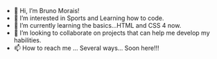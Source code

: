 - 👋 Hi, I’m Bruno Morais!
- 👀 I’m interested in Sports and Learning how to code.
- 🌱 I’m currently learning the basics...HTML and CSS 4 now.
- 💞️ I’m looking to collaborate on projects that can help me develop my habilities.
- 📫 How to reach me ... Several ways... Soon here!!!

<!---
Bruno-Morais7/Bruno-Morais7 is a ✨ special ✨ repository because its `README.md` (this file) appears on your GitHub profile.
You can click the Preview link to take a look at your changes.
--->
